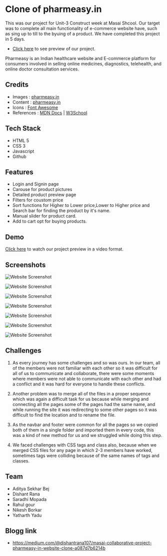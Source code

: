 # Clone of pharmeasy.in

This was our project for Unit-3 Construct week at Masai Shcool.
Our target was to complete all main functionality of e-commerce website have, such as sing up to till to the byuing of a product.
We have completed this project in 5 days.

- [Click here](https://gleaming-nougat-30d3a8.netlify.app/) to see preview of our project.

Pharmeasy is an Indian healthcare website and E-commerce platform for consumers involved in selling online medicines, diagnostics, telehealth, and online doctor consultation services.

## Credits

- Images : [pharmeasy.in](https://www.pharmeasy.in/)
- Content : [pharmeasy.in](https://pharmeasy.in/)
- Icons : [Font Awesome](https://fontawesome.com/)
- References : [MDN Docs](https://developer.mozilla.org/en-US/) | [W3School](https://www.w3schools.com/)

## Tech Stack

- HTML 5
- CSS 3
- Javascript
- Github

## Features

- Login and Signin page
- Carouse for product pictures
- Detailed product preview page
- Filters for coustom price
- Sort functions for Higher to Lower price,Lower to Higher price and Search bar for finding the product by it's name.
- Manual slider for product card.
- Add to cart opt for buying products.

## Demo

[Click here](https://drive.google.com/file/d/1ArgBh-bEIy1ooSUjQvn_6oMUVAM0sep8/view?usp=sharing) to watch our project preview in a video format.

## Screenshots

![Website Screenshot](https://miro.medium.com/max/1400/1*OZI0n_6SunZ5IFjMYryVTQ.jpeg)

![Website Screenshot](https://miro.medium.com/max/1400/1*LCNBPW1FBnbADhIOZXFbyw.jpeg)

![Website Screenshot](https://miro.medium.com/max/1400/1*WKHSln9t1tp0qt8H5dmFzQ.jpeg)

![Website Screenshot](https://miro.medium.com/max/1400/1*ZrqzdfXUD7dy3WFRs-S3cw.jpeg)

![Website Screenshot](https://miro.medium.com/max/1400/1*MDlAEo9efr-HPSj9HyI_SA.jpeg)

![Website Screenshot](https://miro.medium.com/max/1400/1*sQdMX460ELITl8PHfh1YCQ.jpeg)

![Website Screenshot](https://miro.medium.com/max/1400/1*MD0fDxJ9lEZE0m8dOLLqwQ.jpeg)

## Challenges

1. As every journey has some challenges and so was ours. In our team, all of the members were not familiar with each other so it was difficult for all of us to communicate and collaborate, there were some moments where members were not able to communicate with each other and had a conflict and it was hard for everyone to handle these conflicts.

2. Another problem was to merge all of the files in a proper sequence which was again a difficult task for us because while merging and connecting all the pages some of the pages had the same name, and while running the site it was redirecting to some other pages so it was difficult to find the location and to rename the file.

3. As the navbar and footer were common for all the pages so we copied both of them in a single folder and imported them in every code, this was a kind of new method for us and we struggled while doing this step.

4. We faced challenges with CSS tags and class also, because when we merged CSS files for any page in which 2-3 members have worked, sometimes tags were colliding because of the same names of tags and classes.

## Team

- Aditya Sekhar Bej
- Dishant Rana
- Saradhi Mopada
- Rahul gour
- Nikesh Borkar
- Yatharth Yadu

## Blogg link

- https://medium.com/@dishantrana107/masai-collaborative-project-pharmeasy-in-website-clone-a087d7b6214b
